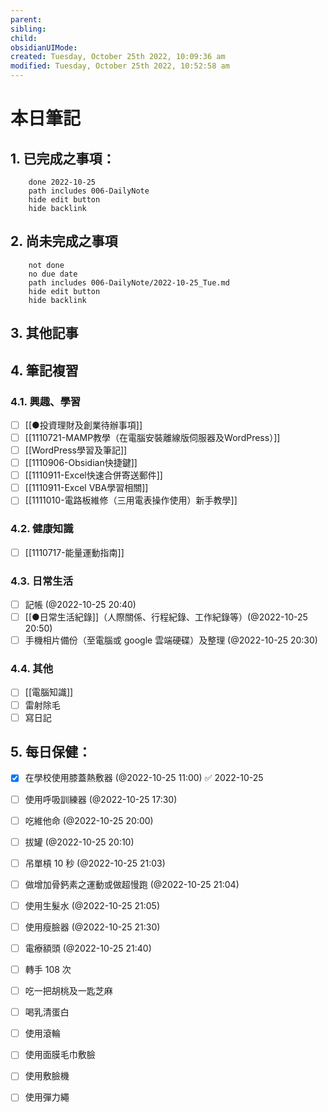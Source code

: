 ```yaml
---
parent: 
sibling: 
child: 
obsidianUIMode: 
created: Tuesday, October 25th 2022, 10:09:36 am
modified: Tuesday, October 25th 2022, 10:52:58 am
---
```


# 本日筆記

## 1. 已完成之事項：
```tasks
	done 2022-10-25
	path includes 006-DailyNote
	hide edit button 
	hide backlink
```

## 2. 尚未完成之事項
```tasks
	not done
	no due date
	path includes 006-DailyNote/2022-10-25_Tue.md
	hide edit button 
	hide backlink
```

## 3. 其他記事

## 4. 筆記複習
### 4.1. 興趣、學習
- [ ] [[●投資理財及創業待辦事項]]
- [ ] [[1110721-MAMP教學（在電腦安裝離線版伺服器及WordPress）]]
- [ ] [[WordPress學習及筆記]]
- [ ] [[1110906-Obsidian快捷鍵]]
- [ ] [[1110911-Excel快速合併寄送郵件]]
- [ ] [[1110911-Excel VBA學習相關]]
- [ ] [[1111010-電路板維修（三用電表操作使用）新手教學]]

### 4.2. 健康知識
- [ ] [[1110717-能量運動指南]]

### 4.3. 日常生活
- [ ] 記帳 (@2022-10-25 20:40)
- [ ] [[●日常生活紀錄]]（人際關係、行程紀錄、工作紀錄等）(@2022-10-25 20:50)
- [ ] 手機相片備份（至電腦或 google 雲端硬碟）及整理 (@2022-10-25 20:30)

### 4.4. 其他
- [ ] [[電腦知識]]
- [ ] 雷射除毛
- [ ] 寫日記

## 5. 每日保健：
- [x] 在學校使用膝蓋熱敷器 (@2022-10-25 11:00) ✅ 2022-10-25
- [ ] 使用呼吸訓練器 (@2022-10-25 17:30)
- [ ] 吃維他命 (@2022-10-25 20:00)
- [ ] 拔罐 (@2022-10-25 20:10)
- [ ] 吊單槓 10 秒 (@2022-10-25 21:03)
- [ ] 做增加骨鈣素之運動或做超慢跑 (@2022-10-25 21:04)
- [ ] 使用生髮水 (@2022-10-25 21:05)
- [ ] 使用瘦臉器 (@2022-10-25 21:30)
- [ ] 電療額頭 (@2022-10-25 21:40)
- [ ] 轉手 108 次
- [ ] 吃一把胡桃及一匙芝麻
- [ ] 喝乳清蛋白
- [ ] 使用滾輪
- [ ] 使用面膜毛巾敷臉
- [ ] 使用敷臉機
- [ ] 使用彈力繩


